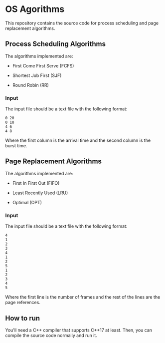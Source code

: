 # OS Agorithms

This repository contains the source code for process scheduling and page replacement algorithms.

## Process Scheduling Algorithms

The algorithms implemented are:

- First Come First Serve (FCFS)

- Shortest Job First (SJF)

- Round Robin (RR)

### Input

The input file should be a text file with the following format:

```text
0 20
0 10
4 6
4 8
```

Where the first column is the arrival time and the second column is the burst time.

## Page Replacement Algorithms

The algorithms implemented are:

- First In First Out (FIFO)

- Least Recently Used (LRU)

- Optimal (OPT)

### Input

The input file should be a text file with the following format:

```text
4
1
2
3
4
1
2
5
1
2
3
4
5
```

Where the first line is the number of frames and the rest of the lines are the page references.

## How to run

You'll need a C++ compiler that supports C++17 at least. Then, you can compile the source code normally and run it.
